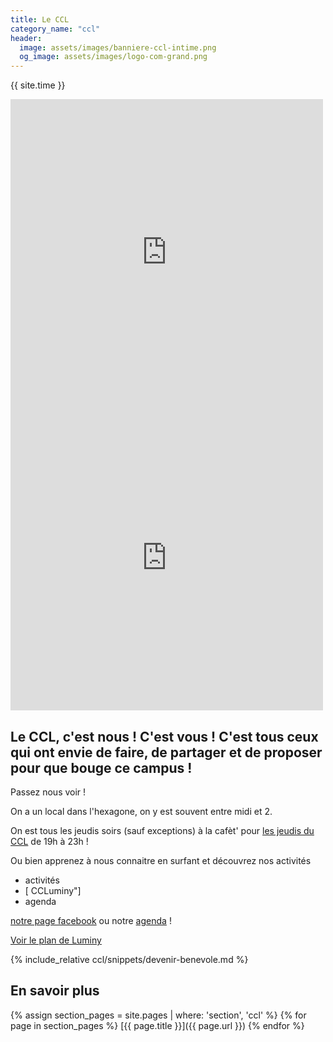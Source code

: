 ```yaml
---
title: Le CCL
category_name: "ccl"
header:
  image: assets/images/banniere-ccl-intime.png
  og_image: assets/images/logo-com-grand.png
---
```


{{ site.time }}

<iframe
src="https://www.facebook.com/plugins/post.php?href=https%3A%2F%2Fwww.facebook.com%2FCCLuminy%2Fposts%2F2648728988518103&width=500"
width="500" height="490" style="border:none;overflow:hidden" scrolling="no"
frameborder="0" allowTransparency="true" allow="encrypted-media"></iframe>

<iframe
src="https://www.facebook.com/plugins/post.php?href=https%3A%2F%2Fwww.facebook.com%2FCCLuminy%2Fposts%2F2607051539352515&width=500"
width="500" height="488" style="border:none;overflow:hidden" scrolling="no"
frameborder="0" allowTransparency="true" allow="encrypted-media"></iframe>

## Le CCL, c'est nous ! C'est vous ! C'est tous ceux qui ont envie de faire, de partager et de proposer pour que bouge ce campus !

Passez nous voir !

On a un local dans l'hexagone, on y est souvent entre midi et 2.

On est tous les jeudis soirs (sauf exceptions) à la cafèt' pour [les
jeudis du CCL](/activites/jeudis/) de 19h à 23h !

Ou bien apprenez à nous connaitre en surfant et découvrez nos activités
- activités
- [<i class='fab fa-fw fa-facebook-square'></i> CCLuminy"]
- agenda

[notre page facebook](https://facebook.com/CCLuminy/) ou notre [agenda](/agenda/) !

[Voir le plan de Luminy](/assets/images/plan-luminy-ccl.png)

{% include_relative ccl/snippets/devenir-benevole.md %}

## En savoir plus
{% assign section_pages = site.pages | where: 'section', 'ccl' %}
{% for page in section_pages %}
  [{{ page.title }}]({{ page.url }})
{% endfor %}


